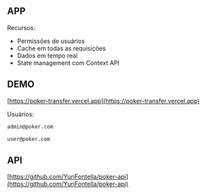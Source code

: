 ## APP

Recursos:

* Permissões de usuários
* Cache em todas as requisições
* Dados em tempo real
* State management com Context API

## DEMO

[https://poker-transfer.vercel.app](https://poker-transfer.vercel.app)

Usuários:

```bash
admin@poker.com
```
```bash
user@poker.com
```

## API

[https://github.com/YuriFontella/poker-api](https://github.com/YuriFontella/poker-api)